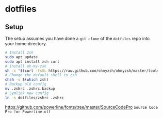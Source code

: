 # dotfiles

## Setup

The setup assumes you have done a `git clone` of the `dotfiles` repo into your home directory.

```bash
# Install zsh
sudo apt update
sudo apt install zsh curl
# Install oh-my-zsh
sh -c "$(curl -fsSL https://raw.github.com/ohmyzsh/ohmyzsh/master/tools/install.sh)"
# Change the default shell to zsh
chsh -s $(which zsh)
# Backup old config
mv .zshrc .zshrc.backup
# Symlink new config
ln -s dotfiles/zshrc .zshrc
```


https://github.com/powerline/fonts/tree/master/SourceCodePro 
`Source Code Pro for Powerline.otf`
